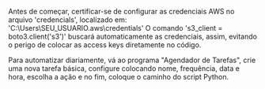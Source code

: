 Antes de começar, certificar-se de configurar as credenciais AWS no arquivo 'credencials', localizado em: 'C:\Users\SEU_USUARIO\.aws\credentials'
O comando 's3_client = boto3.client('s3')' buscará automaticamente as credenciais, assim, evitando o perigo de colocar as access keys diretamente no código.

Para automatizar diariamente, vá ao programa "Agendador de Tarefas", crie uma nova tarefa básica, configure colocando nome, frequência, data e hora, escolha a ação e no fim, coloque o caminho do script Python.

